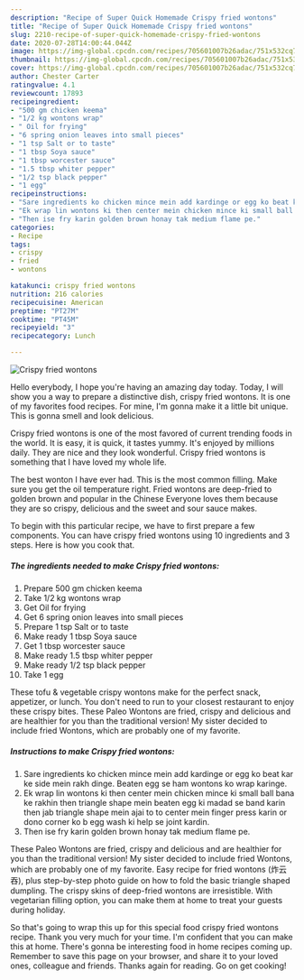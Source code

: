 ```yaml
---
description: "Recipe of Super Quick Homemade Crispy fried wontons"
title: "Recipe of Super Quick Homemade Crispy fried wontons"
slug: 2210-recipe-of-super-quick-homemade-crispy-fried-wontons
date: 2020-07-28T14:00:44.044Z
image: https://img-global.cpcdn.com/recipes/705601007b26adac/751x532cq70/crispy-fried-wontons-recipe-main-photo.jpg
thumbnail: https://img-global.cpcdn.com/recipes/705601007b26adac/751x532cq70/crispy-fried-wontons-recipe-main-photo.jpg
cover: https://img-global.cpcdn.com/recipes/705601007b26adac/751x532cq70/crispy-fried-wontons-recipe-main-photo.jpg
author: Chester Carter
ratingvalue: 4.1
reviewcount: 17893
recipeingredient:
- "500 gm chicken keema"
- "1/2 kg wontons wrap"
- " Oil for frying"
- "6 spring onion leaves into small pieces"
- "1 tsp Salt or to taste"
- "1 tbsp Soya sauce"
- "1 tbsp worcester sauce"
- "1.5 tbsp whiter pepper"
- "1/2 tsp black pepper"
- "1 egg"
recipeinstructions:
- "Sare ingredients ko chicken mince mein add kardinge or egg ko beat kar ke side mein rakh dinge. Beaten egg se ham wontons ko wrap karinge."
- "Ek wrap lin wontons ki then center mein chicken mince ki small ball bana ke rakhin then triangle shape mein beaten egg ki madad se band karin then jab triangle shape mein ajai to to center mein finger press karin or dono corner ko b egg wash ki help se joint kardin."
- "Then ise fry karin golden brown honay tak medium flame pe."
categories:
- Recipe
tags:
- crispy
- fried
- wontons

katakunci: crispy fried wontons 
nutrition: 216 calories
recipecuisine: American
preptime: "PT27M"
cooktime: "PT45M"
recipeyield: "3"
recipecategory: Lunch

---
```



![Crispy fried wontons](https://img-global.cpcdn.com/recipes/705601007b26adac/751x532cq70/crispy-fried-wontons-recipe-main-photo.jpg)

Hello everybody, I hope you're having an amazing day today. Today, I will show you a way to prepare a distinctive dish, crispy fried wontons. It is one of my favorites food recipes. For mine, I'm gonna make it a little bit unique. This is gonna smell and look delicious.

Crispy fried wontons is one of the most favored of current trending foods in the world. It is easy, it is quick, it tastes yummy. It's enjoyed by millions daily. They are nice and they look wonderful. Crispy fried wontons is something that I have loved my whole life.

The best wonton I have ever had. This is the most common filling. Make sure you get the oil temperature right. Fried wontons are deep-fried to golden brown and popular in the Chinese Everyone loves them because they are so crispy, delicious and the sweet and sour sauce makes.


To begin with this particular recipe, we have to first prepare a few components. You can have crispy fried wontons using 10 ingredients and 3 steps. Here is how you cook that.

<!--inarticleads1-->

##### The ingredients needed to make Crispy fried wontons:

1. Prepare 500 gm chicken keema
1. Take 1/2 kg wontons wrap
1. Get  Oil for frying
1. Get 6 spring onion leaves into small pieces
1. Prepare 1 tsp Salt or to taste
1. Make ready 1 tbsp Soya sauce
1. Get 1 tbsp worcester sauce
1. Make ready 1.5 tbsp whiter pepper
1. Make ready 1/2 tsp black pepper
1. Take 1 egg


These tofu &amp; vegetable crispy wontons make for the perfect snack, appetizer, or lunch. You don&#39;t need to run to your closest restaurant to enjoy these crispy bites. These Paleo Wontons are fried, crispy and delicious and are healthier for you than the traditional version! My sister decided to include fried Wontons, which are probably one of my favorite. 

<!--inarticleads2-->

##### Instructions to make Crispy fried wontons:

1. Sare ingredients ko chicken mince mein add kardinge or egg ko beat kar ke side mein rakh dinge. Beaten egg se ham wontons ko wrap karinge.
1. Ek wrap lin wontons ki then center mein chicken mince ki small ball bana ke rakhin then triangle shape mein beaten egg ki madad se band karin then jab triangle shape mein ajai to to center mein finger press karin or dono corner ko b egg wash ki help se joint kardin.
1. Then ise fry karin golden brown honay tak medium flame pe.


These Paleo Wontons are fried, crispy and delicious and are healthier for you than the traditional version! My sister decided to include fried Wontons, which are probably one of my favorite. Easy recipe for fried wontons (炸云吞), plus step-by-step photo guide on how to fold the basic triangle shaped dumpling. The crispy skins of deep-fried wontons are irresistible. With vegetarian filling option, you can make them at home to treat your guests during holiday. 

So that's going to wrap this up for this special food crispy fried wontons recipe. Thank you very much for your time. I'm confident that you can make this at home. There's gonna be interesting food in home recipes coming up. Remember to save this page on your browser, and share it to your loved ones, colleague and friends. Thanks again for reading. Go on get cooking!
